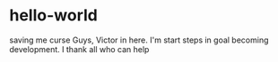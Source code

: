 # hello-world
saving me curse
Guys, Victor in here. I'm start steps in goal becoming development. I thank all who can help  

